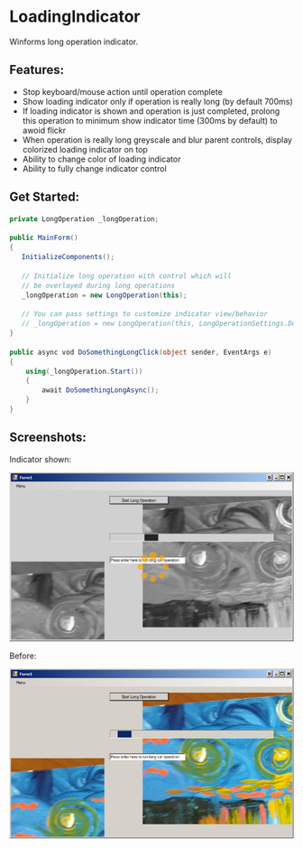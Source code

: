 # LoadingIndicator

Winforms long operation indicator.

## Features:
* Stop keyboard/mouse action until operation complete
* Show loading indicator only if operation is really long (by default 700ms)
* If loading indicator is shown and operation is just completed, prolong this operation to minimum show indicator time (300ms by default) to awoid flickr
* When operation is really long greyscale and blur parent controls, display colorized loading indicator on top
* Ability to change color of loading indicator
* Ability to fully change indicator control

## Get Started:
```C#
private LongOperation _longOperation;

public MainForm()
{
   InitializeComponents();

   // Initialize long operation with control which will
   // be overlayed during long operations
   _longOperation = new LongOperation(this);

   // You can pass settings to customize indicator view/behavior
   // _longOperation = new LongOperation(this, LongOperationSettings.Default);
}

public async vod DoSomethingLongClick(object sender, EventArgs e)
{
    using(_longOperation.Start())
    {
        await DoSomethingLongAsync();
    }
}
```

## Screenshots:

Indicator shown:

![Indicator example](doc/after.jpg)

Before:

![Before show indicator](doc/before.jpg)



